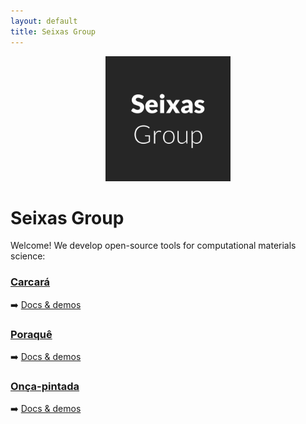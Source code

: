 ```yaml
---
layout: default
title: Seixas Group
---
```


<div style="text-align:center;">
  <img src="/assets/seixasgroup_logo.png" alt="Seixas Group Logo" style="max-width:200px;" />
</div>

# Seixas Group

Welcome! We develop open-source tools for computational materials science:

<div class="projects" markdown="1">

### [Carcará](https://github.com/seixasgroup/carcara)
 
➡️ [Docs & demos](https://seixasgroup.github.io/carcara/)

### [Poraquê](https://github.com/seixasgroup/poraque)
 
➡️ [Docs & demos](https://seixasgroup.github.io/poraque/)

### [Onça-pintada](https://github.com/seixasgroup/onca-pintada)

➡️ [Docs & demos](https://seixasgroup.github.io/onca-pintada/)

</div>

